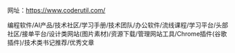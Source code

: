 网址：https://www.coderutil.com/

编程软件/AI产品/技术社区/学习手册/技术团队/办公软件/流线课程/学习平台/头部社区/接单平台/设计类网站(图片素材)/资源下载/管理网站工具/Chrome插件(谷歌插件)/技术类书记推荐/优秀文章